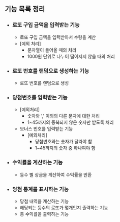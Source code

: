 ## 기능 목록 정리

- ### 로또 구입 금액을 입력받는 기능
  - 로또 구입 금액을 입력받아서 수량을 계산
  - [예외 처리]
    - 문자열이 들어올 때의 처리
    - 1000원 단위로 나누어 떨어지지 않을 때의 처리

- ### 로또 번호를 랜덤으로 생성하는 기능
  - 로또 번호를 랜덤으로 생성

- ### 당첨번호를 입력받는 기능
  - [예외처리]
    - 숫자와 ',' 이외의 다른 문자에 대한 처리
    - 1~45까지의 중복되지 않은 숫자만 받도록 처리
  - 보너스 번호를 입력받는 기능
    - [예외처리]
      - 당첨번호와는 숫자가 달라야 함
      - 1~45까지의 숫자 중 하나여야 함

- ### 수익률을 계산하는 기능
  - 등수 별 상금을 계산하여 수익률을 반환

- ### 당첨 통계를 표시하는 기능
  - 당첨 내역을 계산하는 기능 
  - 해당되는 등수의 로또가 몇개인지 출력하는 기능
  - 총 수익률을 출력하는 기능